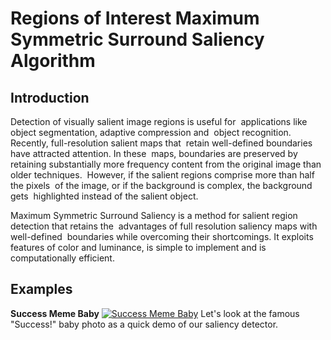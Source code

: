 Regions of Interest Maximum Symmetric Surround Saliency Algorithm
============

## Introduction

Detection of visually salient image regions is useful for  applications like object segmentation, adaptive compression and  object recognition. Recently, full-resolution salient maps that  retain well-defined boundaries have attracted attention. In these  maps, boundaries are preserved by retaining substantially more frequency content from the original image than older techniques.  However, if the salient regions comprise more than half the pixels  of the image, or if the background is complex, the background gets  highlighted instead of the salient object.

Maximum Symmetric Surround Saliency is a method for salient region detection that retains the  advantages of full resolution saliency maps with well-defined  boundaries while overcoming their shortcomings. It exploits  features of color and luminance, is simple to implement and is  computationally efficient.


## Examples

**Success Meme Baby**
[![Success Meme Baby](imagedemo/success-meme-baby.jpg)](https://raw.github.com/technopagan/mss-saliency/master/imagedemo/success-meme-baby.jpg)
Let's look at the famous "Success!" baby photo as a quick demo of our saliency detector.





